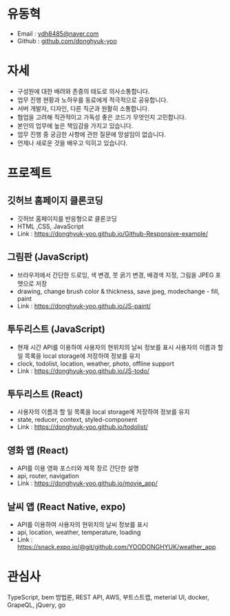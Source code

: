 # 유동혁

* Email : ydh8485@naver.com
* Github : [github.com/donghyuk-yoo](https://github.com/donghyuk-yoo)

# 자세
* 구성원에 대한 배려와 존중의 태도로 의사소통합니다.
* 업무 진행 현황과 노하우를 동료에게 적극적으로 공유합니다.
* 서버 개발자, 디자인, 다른 직군과 원활히 소통합니다.
* 협업을 고려해 직관적이고 가독성 좋은 코드가 무엇인지 고민합니다.
* 본인의 업무에 높은 책임감을 가지고 있습니다.
* 업무 진행 중 궁금한 사항에 관한 질문에 망설임이 없습니다.
* 언제나 새로운 것을 배우고 익히고 있습니다.

# 프로젝트
## 깃허브 홈페이지 클론코딩
- 깃허브 홈페이지를 반응형으로 클론코딩  
- HTML ,CSS, JavaScript  
- Link : https://donghyuk-yoo.github.io/Github-Responsive-example/

## 그림판 (JavaScript)
- 브라우저에서 간단한 드로잉, 색 변경, 붓 굵기 변경, 배경색 지정, 그림을 JPEG 포맷으로 저장  
- drawing, change brush color & thickness, save jpeg, modechange - fill, paint  
- Link : https://donghyuk-yoo.github.io/JS-paint/

## 투두리스트 (JavaScript)
- 현재 시간 API를 이용하여 사용자의 현위치의 날씨 정보를 표시 사용자의 이름과 할 일 목록을 local storage에 저장하여 정보를 유지  
- clock, todolist, location, weather, photo, offline support  
- Link : https://donghyuk-yoo.github.io/JS-todo/

## 투두리스트 (React)
- 사용자의 이름과 할 일 목록을 local storage에 저장하여 정보를 유지  
- state, reducer, context, styled-component  
- Link : https://donghyuk-yoo.github.io/todolist/

## 영화 앱 (React)
- API를 이용 영화 포스터와 제목 장르 간단한 설명  
- api, router, navigation  
- Link : https://donghyuk-yoo.github.io/movie_app/

## 날씨 앱 (React Native, expo)
- API를 이용하여 사용자의 현위치의 날씨 정보를 표시  
- api, location, weather, temperature, loading  
- Link : https://snack.expo.io/@git/github.com/YOODONGHYUK/weather_app

# 관심사
TypeScript, bem 방법론, REST API, AWS, 부트스트랩, meterial UI, docker, GrapeQL, jQuery, go
